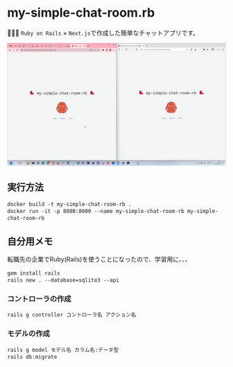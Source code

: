 # my-simple-chat-room.rb

🐠🐠🐠 `Ruby on Rails` × `Next.js`で作成した簡単なチャットアプリです。  

![成果物](./docs/img/fruit.gif)  

## 実行方法

```shell
docker build -t my-simple-chat-room-rb .
docker run -it -p 8000:8000 --name my-simple-chat-room-rb my-simple-chat-room-rb
```

## 自分用メモ

転職先の企業でRuby(Rails)を使うことになったので、学習用に、、、  

```shell
gem install rails
rails new . --database=sqlite3 --api
```

### コントローラの作成

```shell
rails g controller コントローラ名 アクション名
```

### モデルの作成

```shell
rails g model モデル名 カラム名:データ型
rails db:migrate
```
